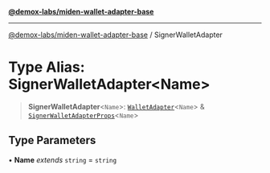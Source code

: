 [**@demox-labs/miden-wallet-adapter-base**](../README.md)

***

[@demox-labs/miden-wallet-adapter-base](../globals.md) / SignerWalletAdapter

# Type Alias: SignerWalletAdapter\<Name\>

> **SignerWalletAdapter**\<`Name`\>: [`WalletAdapter`](WalletAdapter.md)\<`Name`\> & [`SignerWalletAdapterProps`](../interfaces/SignerWalletAdapterProps.md)\<`Name`\>

## Type Parameters

• **Name** *extends* `string` = `string`

